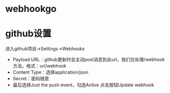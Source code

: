 # webhookgo

# github设置
进入github项目->Settings->Webhooks  
* Payload URL：github更新时会主动post消息到此url，我们仅处理/webhook方法，格式：url/webhook
* Content Type：选择application/json
* Secret：密码随意
* 最后选择Just the push event，勾选Active
点击按钮Update webhook
